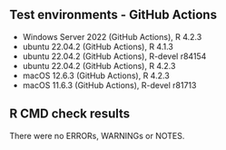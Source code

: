 ## Test environments - GitHub Actions
* Windows Server 2022 (GitHub Actions), R 4.2.3
* ubuntu 22.04.2 (GitHub Actions), R 4.1.3
* ubuntu 22.04.2 (GitHub Actions), R-devel r84154
* ubuntu 22.04.2 (GitHub Actions), R 4.2.3
* macOS 12.6.3 (GitHub Actions), R 4.2.3
* macOS 11.6.3 (GitHub Actions), R-devel r81713

## R CMD check results
There were no ERRORs, WARNINGs or NOTES.
